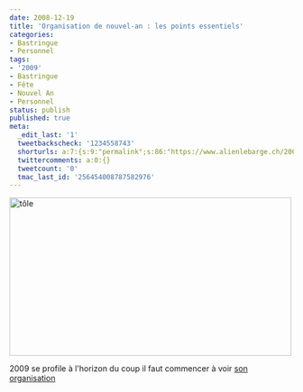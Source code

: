 ```yaml
---
date: 2008-12-19
title: 'Organisation de nouvel-an : les points essentiels'
categories:
- Bastringue
- Personnel
tags:
- '2009'
- Bastringue
- Fête
- Nouvel An
- Personnel
status: publish
published: true
meta:
  _edit_last: '1'
  tweetbackscheck: '1234558743'
  shorturls: a:7:{s:9:"permalink";s:86:"https://www.alienlebarge.ch/2008/12/19/organisation-de-nouvel-an-les-points-essentiels/";s:7:"tinyurl";s:25:"https://tinyurl.com/bawsyz";s:4:"isgd";s:17:"https://is.gd/ikhP";s:5:"bitly";s:18:"https://bit.ly/C6cj";s:5:"snipr";s:22:"https://snipr.com/b9xx9";s:5:"snurl";s:22:"https://snurl.com/b9xx9";s:7:"snipurl";s:24:"https://snipurl.com/b9xx9";}
  twittercomments: a:0:{}
  tweetcount: '0'
  tmac_last_id: '256454008787582976'
---
```

<img class="alignnone size-full wp-image-917" title="tôle" src="https://dlgjp9x71cipk.cloudfront.net/2008/12/tole_ondulee-ret.png" alt="tôle" width="500" height="281" />

2009 se profile à l'horizon du coup il faut commencer à voir <a href="https://www.flickr.com/photos/alienlebarge/3120589708/">son organisation</a>
